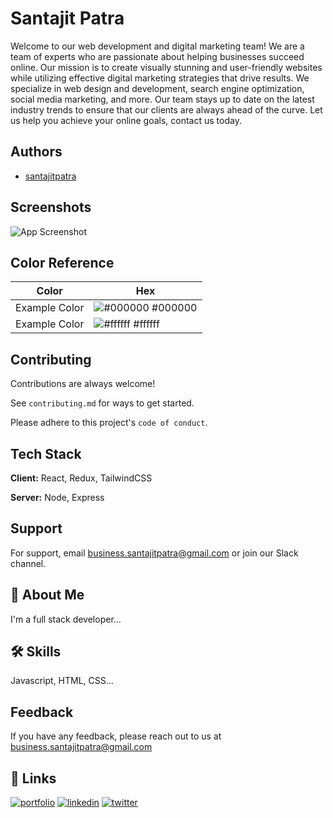 
# Santajit Patra

Welcome to our web development and digital marketing team! We are a team of experts who are passionate about helping businesses succeed online. Our mission is to create visually stunning and user-friendly websites while utilizing effective digital marketing strategies that drive results. We specialize in web design and development, search engine optimization, social media marketing, and more. Our team stays up to date on the latest industry trends to ensure that our clients are always ahead of the curve. Let us help you achieve your online goals, contact us today.


## Authors

- [santajitpatra](https://github.com/santajitpatra)


## Screenshots

![App Screenshot](https://via.placeholder.com/468x300?text=App+Screenshot+Here)

## Color Reference

| Color             | Hex                                                                |
| ----------------- | ------------------------------------------------------------------ |
| Example Color | ![#000000](https://via.placeholder.com/10/0a192f?text=+) #000000 |
| Example Color | ![#ffffff](https://via.placeholder.com/10/f8f8f8?text=+) #ffffff |

## Contributing

Contributions are always welcome!

See `contributing.md` for ways to get started.

Please adhere to this project's `code of conduct`.


## Tech Stack

**Client:** React, Redux, TailwindCSS

**Server:** Node, Express


## Support

For support, email business.santajitpatra@gmail.com
 or join our Slack channel.


## 🚀 About Me
I'm a full stack developer...


## 🛠 Skills
Javascript, HTML, CSS...


## Feedback

If you have any feedback, please reach out to us at business.santajitpatra@gmail.com



## 🔗 Links
[![portfolio](https://img.shields.io/badge/my_portfolio-000?style=for-the-badge&logo=ko-fi&logoColor=white)](https://katherineoelsner.com/)
[![linkedin](https://img.shields.io/badge/linkedin-0A66C2?style=for-the-badge&logo=linkedin&logoColor=white)](https://www.linkedin.com/)
[![twitter](https://img.shields.io/badge/twitter-1DA1F2?style=for-the-badge&logo=twitter&logoColor=white)](https://twitter.com/)

